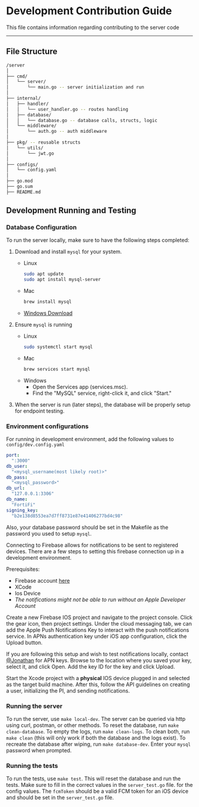 # Development Contribution Guide

This file contains information regarding contributing to the server code

--- 

## File Structure
```sh
/server
│
├── cmd/
│   └── server/
│       └── main.go -- server initialization and run
│
├── internal/
│   ├── handler/
│   │   └── user_handler.go -- routes handling
│   ├── database/
│   │   └── database.go -- database calls, structs, logic
│   └── middleware/
│       └── auth.go -- auth middleware
│
├── pkg/ -- reusable structs
│   └── utils/
│       └── jwt.go
│
├── configs/
│   └── config.yaml
│
├── go.mod
├── go.sum
├── README.md
```

## Development Running and Testing

### Database Configuration
To run the server locally, make sure to have the following steps completed:

1. Download and install `mysql` for your system. 
    - Linux
        ```sh
        sudo apt update
        sudo apt install mysql-server
        ```
    - Mac
        ```sh
        brew install mysql
        ```
    - [Windows Download](https://dev.mysql.com/downloads/installer/)

2. Ensure `mysql` is running
    - Linux
        ```sh
        sudo systemctl start mysql
        ```
    - Mac
        ```sh
        brew services start mysql
        ```
    - Windows
        - Open the Services app (services.msc).
        - Find the "MySQL" service, right-click it, and click "Start."
        
3. When the server is run (later steps), the database will be properly setup for endpoint testing.

### Environment configurations

For running in development environment, add the following values to `config/dev.config.yaml`
```yaml
port: 
  ":3000"
db_user:
  "<mysql_username(most likely root)>"
db_pass:
  "<mysql_password>"
db_url:
  "127.0.0.1:3306"
db_name:
  "FortiFi"
signing_key:
  "b2e138d8553ea7d7ff8731e87e41406277bd4c98"
```

Also, your database password should be set in the Makefile as the password you used to setup `mysql`.

Connecting to Firebase allows for notifications to be sent to registered devices. There are a few steps to setting this firebase connection up in a development environment. 

Prerequisites:
- Firebase account [here](https://firebase.google.com/)
- XCode
- Ios Device
- *The notifications might not be able to run without an Apple Developer Account*

Create a new Firebase IOS project and navigate to the project console. Click the gear icon, then project settings. Under the cloud messaging tab, we can add the Apple Push Notifications Key to interact with the push notifications service. In APNs authentication key under iOS app configuration, click the Upload button. 

If you are following this setup and wish to test notifications locally, contact [@Jonathan](jonathan.nguyen@berkeley.edu) for APN keys. Browse to the location where you saved your key, select it, and click Open. Add the key ID for the key and click Upload. 

Start the Xcode project with a <b>physical</b> IOS device plugged in and selected as the target build machine. After this, follow the API guidelines on creating a user, initializing the PI, and sending notifications.

### Running the server

To run the server, use `make local-dev`. The server can be queried via http using curl, postman, or other methods. To reset the database, run `make clean-database`. To empty the logs, run `make clean-logs`. To clean both, run `make clean` (this will only work if both the database and the logs exist). To recreate the database after wiping, run `make database-dev`. Enter your `mysql` password when prompted.

### Running the tests

To run the tests, use `make test`. This will reset the database and run the tests. Make sure to fill in the correct values in the `server_test.go` file. for the config values. The `fcmToken` should be a valid FCM token for an iOS device and should be set in the `server_test.go` file.